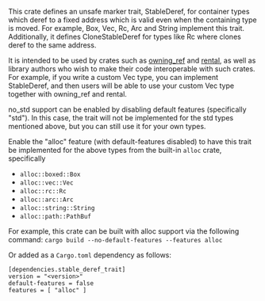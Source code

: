 This crate defines an unsafe marker trait, StableDeref, for container types which deref to a fixed address which is valid even when the containing type is moved. For example, Box, Vec, Rc, Arc and String implement this trait. Additionally, it defines CloneStableDeref for types like Rc where clones deref to the same address.

It is intended to be used by crates such as [owning_ref](https://crates.io/crates/owning_ref) and [rental](https://crates.io/crates/rental), as well as library authors who wish to make their code interoperable with such crates. For example, if you write a custom Vec type, you can implement StableDeref, and then users will be able to use your custom Vec type together with owning_ref and rental.

no_std support can be enabled by disabling default features (specifically "std"). In this case, the trait will not be implemented for the std types mentioned above, but you can still use it for your own types.

Enable the "alloc" feature (with default-features disabled) to have this trait be implemented for the above types from the built-in `alloc` crate, specifically
* `alloc::boxed::Box`
* `alloc::vec::Vec`
* `alloc::rc::Rc`
* `alloc::arc::Arc`
* `alloc::string::String`
* `alloc::path::PathBuf`

For example, this crate can be built with alloc support via the following command:
`cargo build --no-default-features --features alloc`

Or added as a `Cargo.toml` dependency as follows:
```
[dependencies.stable_deref_trait]
version = "<version>"
default-features = false
features = [ "alloc" ]
```
